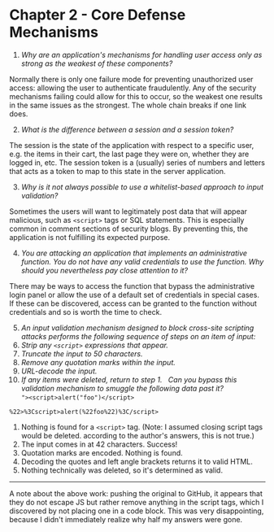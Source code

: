 # Chapter 2 - Core Defense Mechanisms

1. *Why are an application's mechanisms for handling user access only as strong as the weakest of
these components?*

  Normally there is only one failure mode for preventing unauthorized user access: allowing
  the user to authenticate fraudulently. Any of the security mechanisms failing could allow for this
  to occur, so the weakest one results in the same issues as the strongest. The whole chain breaks
  if one link does.

2. *What is the difference between a session and a session token?*

  The session is the state of the application with respect to a specific user, e.g. the items in
  their cart, the last page they were on, whether they are logged in, etc. The session token is
  a (usually) series of numbers and letters that acts as a token to map to this state in the
  server application.

3. *Why is it not always possible to use a whitelist-based approach to input validation?*

  Sometimes the users will want to legitimately post data that will appear malicious, such as
  `<script>` tags or SQL statements. This is especially common in comment sections of security
  blogs. By preventing this, the application is not fulfilling its expected purpose.

4. *You are attacking an application that implements an administrative function. You do not have any
valid credentials to use the function. Why should you nevertheless pay close attention to it?*

  There may be ways to access the function that bypass the administrative login panel or allow the
  use of a default set of credentials in special cases. If these can be discovered, access can be
  granted to the function without credentials and so is worth the time to check.

5. *An input validation mechanism designed to block cross-site scripting attacks performs the
following sequence of steps on an item of input:*
  1. *Strip any `<script>` expressions that appear.*
  2. *Truncate the input to 50 characters.*
  3. *Remove any quotation marks within the input.*
  4. *URL-decode the input.*
  5. *If any items were deleted, return to step 1.*
 
  *Can you bypass this validation mechanism to smuggle the following data past it?*  
  `"><script>alert("foo")</script>`

```
%22>%3Cscript>alert(%22foo%22)%3C/script>
```

1. Nothing is found for a `<script>` tag. (Note: I assumed closing script tags would be deleted.
  according to the author's answers, this is not true.)
2. The input comes in at 42 characters. Success!
3. Quotation marks are encoded. Nothing is found.
4. Decoding the quotes and left angle brackets returns it to valid HTML.
5. Nothing technically was deleted, so it's determined as valid.

---
A note about the above work: pushing the original to GitHub, it appears that they do not escape JS
but rather remove anything in the script tags, which I discovered by not placing one in a code
block. This was very disappointing, because I didn't immediately realize why half my answers were
gone.
